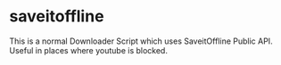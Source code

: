 # saveitoffline
This is a normal Downloader Script which uses SaveitOffline Public API. Useful in places where youtube is blocked.
